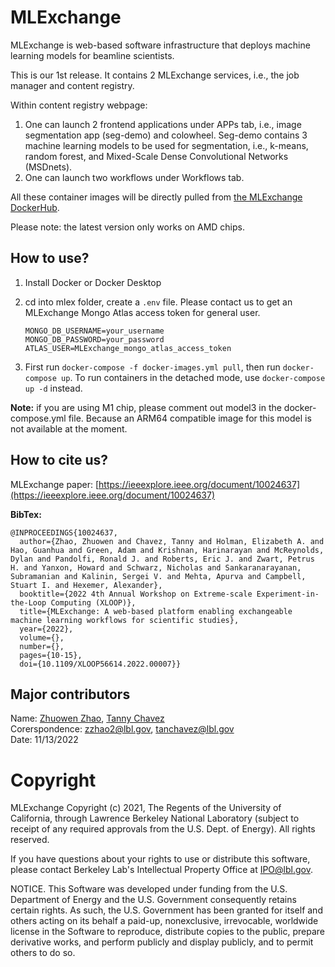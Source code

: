 # MLExchange
MLExchange is web-based software infrastructure that deploys machine learning models for beamline scientists.

This is our 1st release. 
It contains 2 MLExchange services, i.e., the job manager and content registry.

Within content registry webpage:  
1. 	One can launch 2 frontend applications under APPs tab, i.e., image segmentation app (seg-demo) and colowheel. Seg-demo contains 3 machine learning models to be used for segmentation, i.e., k-means, random forest, and Mixed-Scale Dense Convolutional Networks (MSDnets).   
2. 	One can launch two workflows under Workflows tab.

All these container images will be directly pulled from [the MLExchange DockerHub](https://hub.docker.com/u/mlexchange1). 

Please note: the latest version only works on AMD chips.

## How to use?
1. Install Docker or Docker Desktop 
2. cd into mlex folder, create a `.env` file. Please contact us to get an MLExchange Mongo Atlas access token for general user. 

	```
	MONGO_DB_USERNAME=your_username     
	MONGO_DB_PASSWORD=your_password       
	ATLAS_USER=MLExchange_mongo_atlas_access_token        
	``` 
3. First run `docker-compose -f docker-images.yml pull`, then run `docker-compose up`. To run containers in the detached mode, use `docker-compose up -d` instead.

**Note:** if you are using M1 chip, please comment out model3 in the docker-compose.yml file. Because an ARM64 compatible image for this model is not available at the moment.


## How to cite us?
MLExchange paper: [https://ieeexplore.ieee.org/document/10024637](https://ieeexplore.ieee.org/document/10024637)

**BibTex:**  

    @INPROCEEDINGS{10024637,
      author={Zhao, Zhuowen and Chavez, Tanny and Holman, Elizabeth A. and Hao, Guanhua and Green, Adam and Krishnan, Harinarayan and McReynolds, Dylan and Pandolfi, Ronald J. and Roberts, Eric J. and Zwart, Petrus H. and Yanxon, Howard and Schwarz, Nicholas and Sankaranarayanan, Subramanian and Kalinin, Sergei V. and Mehta, Apurva and Campbell, Stuart I. and Hexemer, Alexander},
      booktitle={2022 4th Annual Workshop on Extreme-scale Experiment-in-the-Loop Computing (XLOOP)}, 
      title={MLExchange: A web-based platform enabling exchangeable machine learning workflows for scientific studies}, 
      year={2022},
      volume={},
      number={},
      pages={10-15},
      doi={10.1109/XLOOP56614.2022.00007}}



## Major contributors
Name: [Zhuowen Zhao](https://github.com/zhuowenzhao), [Tanny Chavez](https://github.com/taxe10)  
Corerspondence: [zzhao2@lbl.gov](mailto:zzhao2@lbl.gov), [tanchavez@lbl.gov](mailto:tanchavez@lbl.gov)  
Date: 11/13/2022  


# Copyright
MLExchange Copyright (c) 2021, The Regents of the University of California, through Lawrence Berkeley National Laboratory (subject to receipt of any required approvals from the U.S. Dept. of Energy). All rights reserved.

If you have questions about your rights to use or distribute this software, please contact Berkeley Lab's Intellectual Property Office at IPO@lbl.gov.

NOTICE.  This Software was developed under funding from the U.S. Department of Energy and the U.S. Government consequently retains certain rights.  As such, the U.S. Government has been granted for itself and others acting on its behalf a paid-up, nonexclusive, irrevocable, worldwide license in the Software to reproduce, distribute copies to the public, prepare derivative works, and perform publicly and display publicly, and to permit others to do so.
